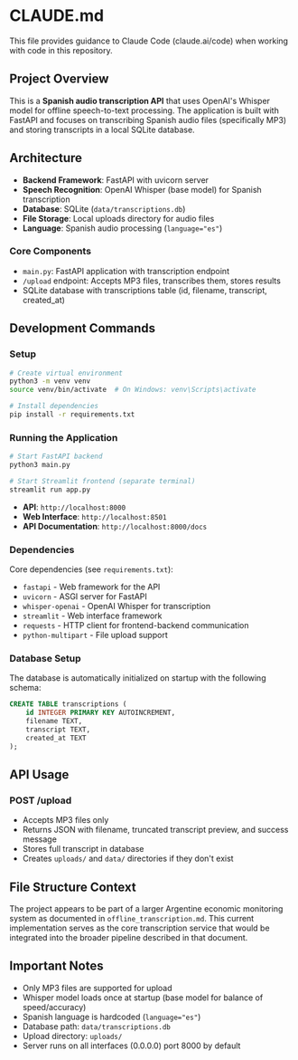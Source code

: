 # CLAUDE.md

This file provides guidance to Claude Code (claude.ai/code) when working with code in this repository.

## Project Overview

This is a **Spanish audio transcription API** that uses OpenAI's Whisper model for offline speech-to-text processing. The application is built with FastAPI and focuses on transcribing Spanish audio files (specifically MP3) and storing transcripts in a local SQLite database.

## Architecture

- **Backend Framework**: FastAPI with uvicorn server
- **Speech Recognition**: OpenAI Whisper (base model) for Spanish transcription
- **Database**: SQLite (`data/transcriptions.db`)
- **File Storage**: Local uploads directory for audio files
- **Language**: Spanish audio processing (`language="es"`)

### Core Components

- `main.py`: FastAPI application with transcription endpoint
- `/upload` endpoint: Accepts MP3 files, transcribes them, stores results
- SQLite database with transcriptions table (id, filename, transcript, created_at)

## Development Commands

### Setup

```bash
# Create virtual environment
python3 -m venv venv
source venv/bin/activate  # On Windows: venv\Scripts\activate

# Install dependencies
pip install -r requirements.txt
```

### Running the Application

```bash
# Start FastAPI backend
python3 main.py

# Start Streamlit frontend (separate terminal)
streamlit run app.py
```

- **API**: `http://localhost:8000`
- **Web Interface**: `http://localhost:8501`
- **API Documentation**: `http://localhost:8000/docs`

### Dependencies

Core dependencies (see `requirements.txt`):
- `fastapi` - Web framework for the API
- `uvicorn` - ASGI server for FastAPI
- `whisper-openai` - OpenAI Whisper for transcription
- `streamlit` - Web interface framework
- `requests` - HTTP client for frontend-backend communication
- `python-multipart` - File upload support

### Database Setup

The database is automatically initialized on startup with the following schema:

```sql
CREATE TABLE transcriptions (
    id INTEGER PRIMARY KEY AUTOINCREMENT,
    filename TEXT,
    transcript TEXT,
    created_at TEXT
);
```

## API Usage

### POST /upload
- Accepts MP3 files only
- Returns JSON with filename, truncated transcript preview, and success message
- Stores full transcript in database
- Creates `uploads/` and `data/` directories if they don't exist

## File Structure Context

The project appears to be part of a larger Argentine economic monitoring system as documented in `offline_transcription.md`. This current implementation serves as the core transcription service that would be integrated into the broader pipeline described in that document.

## Important Notes

- Only MP3 files are supported for upload
- Whisper model loads once at startup (base model for balance of speed/accuracy)
- Spanish language is hardcoded (`language="es"`)
- Database path: `data/transcriptions.db`
- Upload directory: `uploads/`
- Server runs on all interfaces (0.0.0.0) port 8000 by default
